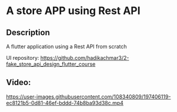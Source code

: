 
# A store APP using Rest API
## Description
A flutter application using a Rest API from scratch

UI repository: https://github.com/hadikachmar3/2-fake_store_api_design_flutter_course
## Video:


https://user-images.githubusercontent.com/108340809/197406119-ec8121b5-0d81-46ef-bddd-74b8ba93d38c.mp4

